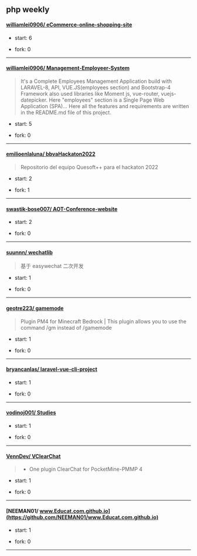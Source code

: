 ## php weekly

#### [williamlei0906/ eCommerce-online-shopping-site](https://github.com/williamlei0906/eCommerce-online-shopping-site)
>  
+ start: 6
+ fork: 0
---
#### [williamlei0906/ Management-Employeer-System](https://github.com/williamlei0906/Management-Employeer-System)
>  It's a Complete Employees Management Application build with LARAVEL-8, API, VUE.JS(employees section) and Bootstrap-4 Framework also used libraries like Moment js, vue-router, vuejs-datepicker. Here "employees" section is a Single Page Web Application (SPA)... Here all the features and requirements are written in the README.md file of this project.
+ start: 5
+ fork: 0
---
#### [emilioenlaluna/ bbvaHackaton2022](https://github.com/emilioenlaluna/bbvaHackaton2022)
>  Repositorio del equipo Quesoft++ para el hackaton 2022
+ start: 2
+ fork: 1
---
#### [swastik-bose007/ AOT-Conference-website](https://github.com/swastik-bose007/AOT-Conference-website)
>  
+ start: 2
+ fork: 0
---
#### [suunnn/ wechatlib](https://github.com/suunnn/wechatlib)
>  基于 easywechat 二次开发
+ start: 1
+ fork: 0
---
#### [geotre223/ gamemode](https://github.com/geotre223/gamemode)
>  Plugin PM4 for Minecraft Bedrock | This plugin allows you to use the command /gm instead of /gamemode 
+ start: 1
+ fork: 0
---
#### [bryancanlas/ laravel-vue-cli-project](https://github.com/bryancanlas/laravel-vue-cli-project)
>  
+ start: 1
+ fork: 0
---
#### [vodinoj001/ Studies](https://github.com/vodinoj001/Studies)
>  
+ start: 1
+ fork: 0
---
#### [VennDev/ VClearChat](https://github.com/VennDev/VClearChat)
>  - One plugin ClearChat for PocketMine-PMMP 4
+ start: 1
+ fork: 0
---
#### [NEEMAN01/ www.Educat.com.github.io](https://github.com/NEEMAN01/www.Educat.com.github.io)
>  
+ start: 1
+ fork: 0
---